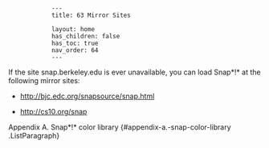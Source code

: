                 ---
                title: 63 Mirror Sites

                layout: home
                has_children: false
                has_toc: true
                nav_order: 64
                ---


If the site snap.berkeley.edu is ever unavailable, you can load Snap*!*
at the following mirror sites:

-   http://bjc.edc.org/snapsource/snap.html

-   http://cs10.org/snap

 Appendix A. Snap*!* color library {#appendix-a.-snap-color-library .ListParagraph}
